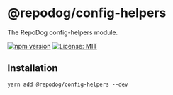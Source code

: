 # @repodog/config-helpers

The RepoDog config-helpers module.

[![npm version](https://badge.fury.io/js/%40repodog%2Fconfig-helpers.svg)](https://badge.fury.io/js/%40repodog%2Fconfig-helpers)
[![License: MIT](https://img.shields.io/badge/License-MIT-yellow.svg)](LICENSE)

## Installation

```shell
yarn add @repodog/config-helpers --dev
```

